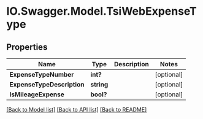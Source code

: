 # IO.Swagger.Model.TsiWebExpenseType
## Properties

Name | Type | Description | Notes
------------ | ------------- | ------------- | -------------
**ExpenseTypeNumber** | **int?** |  | [optional] 
**ExpenseTypeDescription** | **string** |  | [optional] 
**IsMileageExpense** | **bool?** |  | [optional] 

[[Back to Model list]](../README.md#documentation-for-models) [[Back to API list]](../README.md#documentation-for-api-endpoints) [[Back to README]](../README.md)

